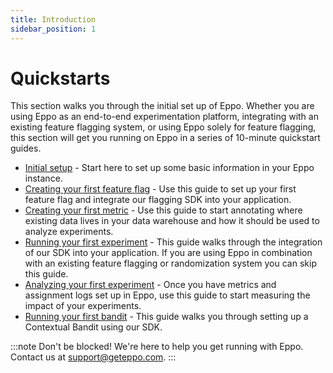 ```yaml
---
title: Introduction
sidebar_position: 1
---
```


# Quickstarts

This section walks you through the initial set up of Eppo. Whether you are using Eppo as an end-to-end experimentation platform, integrating with an existing feature flagging system, or using Eppo solely for feature flagging, this section will get you running on Eppo in a series of 10-minute quickstart guides.

- [Initial setup](/setup-quickstart/) - Start here to set up some basic information in your Eppo instance.
- [Creating your first feature flag](/feature-flag-quickstart) - Use this guide to set up your first feature flag and integrate our flagging SDK into your application.
- [Creating your first metric](/metric-quickstart) - Use this guide to start annotating where existing data lives in your data warehouse and how it should be used to analyze experiments.
- [Running your first experiment](/experiment-allocation-quickstart/) - This guide walks through the integration of our SDK into your application. If you are using Eppo in combination with an existing feature flagging or randomization system you can skip this guide. 
- [Analyzing your first experiment](/experiment-quickstart/) - Once you have metrics and assignment logs set up in Eppo, use this guide to start measuring the impact of your experiments.
- [Running your first bandit](/bandit-quickstart/) - This guide walks you through setting up a Contextual Bandit using our SDK.


:::note
Don't be blocked! We're here to help you get running with Eppo. Contact us at [support@geteppo.com](mailto:support@geteppo.com).
:::
